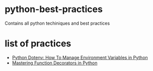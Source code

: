 # python-best-practices
Contains all python techiniques and best practices

# list of practices
* [Python Dotenv: How To Manage Environment Variables in Python](./python-dotenv-examples/README.md)
* [Mastering Function Decorators in Python](./python-decorator-examples/)